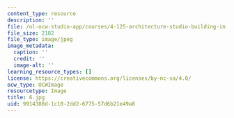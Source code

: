 ```yaml
---
content_type: resource
description: ''
file: /ol-ocw-studio-app/courses/4-125-architecture-studio-building-in-landscapes-fall-2002/9914388d1c102dd2677557d6b21e49a8_6.jpg
file_size: 2182
file_type: image/jpeg
image_metadata:
  caption: ''
  credit: ''
  image-alt: ''
learning_resource_types: []
license: https://creativecommons.org/licenses/by-nc-sa/4.0/
ocw_type: OCWImage
resourcetype: Image
title: 6.jpg
uid: 9914388d-1c10-2dd2-6775-57d6b21e49a8
---
```

